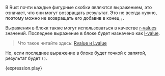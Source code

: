 В Rust почти каждые фигурные скобки являются выражением, это означает, что они могут возвращать результат. Это не всегда нужно, поэтому можно не возвращать его добавив в конец `;`.

Выражения в блокк также могут использоваться в качестве [r-values](https://en.wikipedia.org/wiki/Value_%28computer_science%29#lrvalue) значений. Последнее выражение в блоке будет назначено как [l-value](https://en.wikipedia.org/wiki/Value_%28computer_science%29#lrvalue).
> Что такое читайте здесь: [Rvalue и Lvalue](http://msdn.microsoft.com/ru-ru/library/f90831hc.aspx)

Но, если последнее выражение в блоке будет точкой с запятой, результат будет `()`.

{expression.play}

